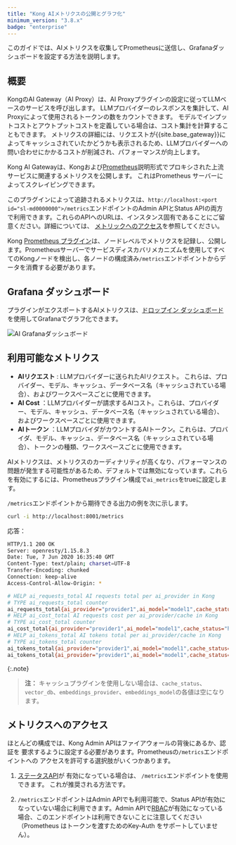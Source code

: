 ```yaml
---
title: "Kong AIメトリクスの公開とグラフ化"
minimum_version: "3.8.x"
badge: "enterprise"
---
```

このガイドでは、AIメトリクスを収集してPrometheusに送信し、Grafanaダッシュボードを設定する方法を説明します。

概要
---

KongのAI Gateway（AI Proxy）は、AI Proxyプラグインの設定に従ってLLMベースのサービスを呼び出します。
LLMプロバイダーのレスポンスを集計して、AI Proxyによって使用されるトークンの数をカウントできます。
モデルでインプットコストとアウトプットコストを定義している場合は、コスト集計を計算することもできます。
メトリクスの詳細には、リクエストが{{site.base_gateway}}によってキャッシュされていたかどうかも表示されるため、LLMプロバイダーへの問い合わせにかかるコストが削減され、パフォーマンスが向上します。

Kong AI Gatewayは、Kongおよび[Prometheus](https://prometheus.io/docs/introduction/overview/)説明形式でプロキシされた上流サービスに関連するメトリクスを公開します。
これはPrometheus サーバーによってスクレイピングできます。

このプラグインによって追跡されるメトリクスは、`http://localhost:<port id="sl-md0000000">/metrics`エンドポイントのAdmin APIとStatus APIの両方で利用できます。これらのAPIへのURLは、インスタンス固有であることにご留意ください。詳細については、 [メトリックへのアクセス](#accessing-the-metrics)を参照してください。

Kong [Prometheus プラグイン](/hub/kong-inc/prometheus/)は、ノードレベルでメトリクスを記録し、公開します。Prometheusサーバーでサービスディスカバリメカニズムを使用してすべてのKongノードを検出し、各ノードの構成済み`/metrics`エンドポイントからデータを消費する必要があります。

Grafana ダッシュボード
---------------

プラグインがエクスポートするAIメトリクスは、[ドロップイン
ダッシュボード](https://grafana.com/grafana/dashboards/21162-kong-cx-ai/)を使用してGrafanaでグラフ化できます。

![AI Grafanaダッシュボード](/assets/images/products/gateway/vitals/grafana-ai-dashboard.png)

利用可能なメトリクス
----------

* **AIリクエスト** : LLMプロバイダーに送られたAIリクエスト。 これらは、プロバイダー、モデル、キャッシュ、データベース名（キャッシュされている場合）、およびワークスペースごとに使用できます。
* **AI Cost** ：LLMプロバイダーが請求するAIコスト。これらは、プロバイダー、モデル、キャッシュ、データベース名（キャッシュされている場合）、およびワークスペースごとに使用できます。
* **AIトークン** ：LLMプロバイダがカウントするAIトークン。これらは、プロバイダ、モデル、キャッシュ、データベース名（キャッシュされている場合）、トークンの種類、ワークスペースごとに使用できます。

AIメトリクスは、メトリクスのカーディナリティが高くなり、パフォーマンスの問題が発生する可能性があるため、デフォルトでは無効になっています。これらを有効にするには、Prometheusプラグイン構成で`ai_metrics`をtrueに設定します。

`/metrics`エンドポイントから期待できる出力の例を次に示します。

```bash
curl -i http://localhost:8001/metrics
```

応答：

```sh
HTTP/1.1 200 OK
Server: openresty/1.15.8.3
Date: Tue, 7 Jun 2020 16:35:40 GMT
Content-Type: text/plain; charset=UTF-8
Transfer-Encoding: chunked
Connection: keep-alive
Access-Control-Allow-Origin: *

# HELP ai_requests_total AI requests total per ai_provider in Kong
# TYPE ai_requests_total counter
ai_requests_total{ai_provider="provider1",ai_model="model1",cache_status="hit",vector_db="redis",embeddings_provider="openai",embeddings_model="text-embedding-3-large",workspace="workspace1"} 100
# HELP ai_cost_total AI requests cost per ai_provider/cache in Kong
# TYPE ai_cost_total counter
ai_cost_total{ai_provider="provider1",ai_model="model1",cache_status="hit",vector_db="redis",embeddings_provider="openai",embeddings_model="text-embedding-3-large",workspace="workspace1"} 50
# HELP ai_tokens_total AI tokens total per ai_provider/cache in Kong
# TYPE ai_tokens_total counter
ai_tokens_total{ai_provider="provider1",ai_model="model1",cache_status="hit",vector_db="redis",embeddings_provider="openai",embeddings_model="text-embedding-3-large",token_type="input",workspace="workspace1"} 1000
ai_tokens_total{ai_provider="provider1",ai_model="model1",cache_status="hit",vector_db="redis",embeddings_provider="openai",embeddings_model="text-embedding-3-large",token_type="output",workspace="workspace1"} 2000
```

{:.note}
> 
> **注：** キャッシュプラグインを使用しない場合は、`cache_status`、`vector_db`、`embeddings_provider`、`embeddings_model`の各値は空になります。

メトリクスへのアクセス
-----------

ほとんどの構成では、Kong Admin APIはファイアウォールの背後にあるか、認証を
要求するように設定する必要があります。Prometheusの`/metrics`エンドポイントへの
アクセスを許可する選択肢がいくつかあります。

1. [ステータスAPI](/gateway/latest/reference/configuration/#status_listen)が
   有効になっている場合は、 `/metrics`エンドポイントを使用できます。
   これが推奨される方法です。

2. `/metrics`エンドポイントはAdmin APIでも利用可能で、Status APIが有効になっていない場合に利用できます。Admin APIで[RBAC](/gateway/api/admin-ee/latest/#/rbac/get-rbac-users/)が有効になっている場合、このエンドポイントは利用できないことに注意してください（Prometheus はトークンを渡すためのKey\-Auth をサポートしていません）。

